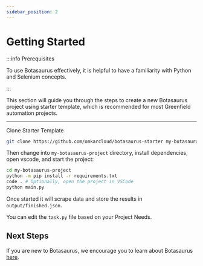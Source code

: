 ```yaml
---
sidebar_position: 2
---
```


# Getting Started

:::info Prerequisites

To use Botasaurus effectively, it is helpful to have a familiarity with Python and Selenium concepts.

:::

This section will guide you through the steps to create a new Botasaurus project using starter template, which is recommended for most Greenfield automation projects.

---

Clone Starter Template

```bash
git clone https://github.com/omkarcloud/botasaurus-starter my-botasaurus-project
```

Then change into `my-botasaurus-project` directory, install dependencies, open vscode, and start the project:

```bash
cd my-botasaurus-project
python -m pip install -r requirements.txt
code . # Optionally, open the project in VSCode
python main.py
```

<!-- Once started it will scrape google search for "botasaurus web scraping framework" keyword and store the results in `output/finished.json` -->
Once started it will scrape data and store the results in `output/finished.json`. 
<!-- ![Result](./img/google-scraping.png) -->

You can edit the `task.py` file based on your Project Needs. 

## Next Steps

If you are new to Botasaurus, we encourage you to learn about Botasaurus [here](google-maps-scraping-tutorial.md).